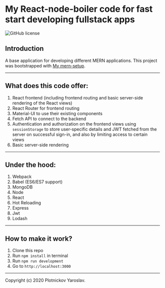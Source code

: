 # My React-node-boiler code for fast start developing fullstack apps
![GitHub license](https://img.shields.io/badge/license-MIT-blue.svg)

## Introduction

A base application for developing different MERN applications.
This project was bootstrapped with [My mern-setup](https://github.com/Bespolezniy/mern-setup).

***
## What does this code offer:
1. React frontend (including frontend routing and basic server-side
rendering of the React views)
2. React Router for frontend
routing
3. Material-UI to use their existing components
4. Fetch API to connect to the backend
5. Authentication and authorization on the frontend views using
`sessionStorage` to store user-specific details and JWT fetched from the server on
successful sign-in, and also by limiting access to certain views
6. Basic server-side rendering

***
## Under the hood:
1. Webpack
2. Babel (ES6/ES7 support)
3. MongoDB
4. Node
5. React
6. Hot Reloading
7. Express
8. Jwt
9. Lodash

***
## How to make it work?
1. Clone this repo
2. Run `npm install` in terminal
3. Run `npm run development`
4. Go to `http://localhost:3000`

***
Copyright (c) 2020 Plotnickov Yaroslav.